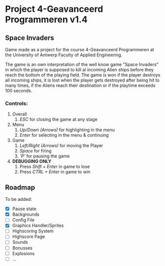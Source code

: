 # Project 4-Geavanceerd Programmeren v1.4
## Space Invaders
Game made as a project for the course 4-Geavanceerd Programmeren at the University of Antwerp Faculty of Applied Engineering.

The game is an own interpretation of the well know game "Space Invaders" in which the player is supposed to kill al incoming Alien ships before they reach the bottom of the playing field. The game is won if the player destroys all incoming ships, it is lost when the player gets destroyed after being hit to many times, if the Aliens reach their destination or if the playtime exceeds 100 seconds.
### Controls: 
1. Overall
    1. _ESC_ for closing the game at any stage
1. Menu
    1. _Up/Down (Arrows)_ for highlighting in the menu
    1. _Enter_ for selecting in the menu & continuing
1. Game
    1. _Left/Right (Arrows)_ for moving the Player
    1. _Space_ for firing
    1. _'P'_ for pausing the game 
1. __DEBUGGING ONLY__
    1. Press _Shift + Enter_ in game to lose
    1. Press _CTRL + Enter_ in game to win
## Roadmap
To be added:
- [x] Pause state
- [x] Backgrounds
- [ ] Config File
- [x] Graphics Handler/Sprites
- [ ] Highscoring System
- [ ] Highscore Page
- [ ] Sounds
- [ ] Bonusses
- [ ] Explosions
- [ ] ...
